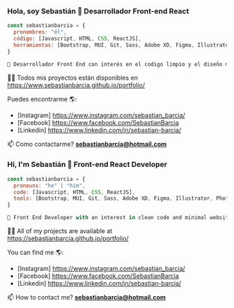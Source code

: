 ### Hola, soy Sebastián 👋 Desarrollador Front-end React


```javascript
const sebastianbarcia = {
  pronombres: "él",
  código: [Javascript, HTML, CSS, ReactJS],
  herramientas: [Bootstrap, MUI, Git, Sass, Adobe XD, Figma, Illustrator, Photoshop],
}

🎇 Desarrollador Front End con interés en el codigo limpio y el diseño minimalista de sitios webs. 
```
👨‍💻 Todos mis proyectos están disponibles en https://www.sebastianbarcia.github.io/portfolio/

Puedes encontrarme 🌎:
- [Instagram] https://www.instagram.com/sebastian_barcia/
- [Facebook] https://www.facebook.com/SebastianBarcia
- [Linkedin] https://www.linkedin.com/in/sebastian-barcia/ 

📫 Como contactarme? **sebastianbarcia@hotmail.com**

### Hi, I'm Sebastián 👋 Front-end React Developer 

```javascript
const sebastianbarcia = {
  pronouns: "he" | "him",
  code: [Javascript, HTML, CSS, ReactJS],
  tools: [Bootstrap, MUI, Git, Sass, Adobe XD, Figma, Illustrator, Photoshop],
}

🎇 Front End Developer with an interest in clean code and minimal website design.

```
👨‍💻 All of my projects are available at https://sebastianbarcia.github.io/portfolio/

You can find me 🌎:
- [Instagram] https://www.instagram.com/sebastian_barcia/
- [Facebook] https://www.facebook.com/SebastianBarcia
- [Linkedin] https://www.linkedin.com/in/sebastian-barcia/ 

📫 How to contact me? **sebastianbarcia@hotmail.com**
